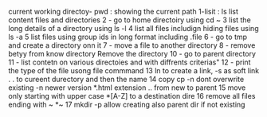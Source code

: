 current working directoy- pwd : showing the current path
1-lisit : ls list content files and directories
2 - go to home directoiry using cd ~
3 list the long details of a directory using ls -l
4 list all files includign hiding files using ls -a
5 list files using group ids in long format including .file
6 - go to tmp and create a directory onn it
7 - move a file to another directory
8 - remove betyy from know directory
Remove the directory
10 - go to parent directory
11 - list contetn on various directoies and with diffrents criterias"
12 - print the type of the file usong file commmand
13 ln to create a link, -s as soft link .  . to cureent durectory and then the name
14 copy cp -n dont overwrite existing -n newer version  *.html extension .. from new to parent 
15 move only starting with upper case *[A-Z] to a destination dire
16 remove all files ending with ~  *~ 
17 mkdir -p allow creating also parent dir if not existing
